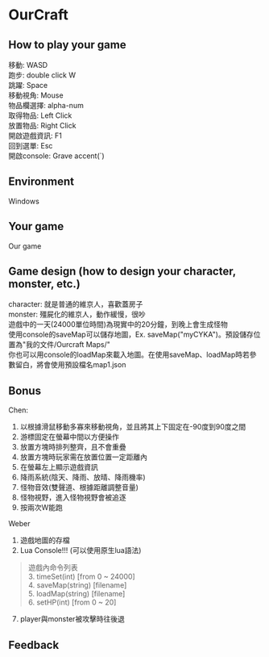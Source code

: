 ﻿# OurCraft

## How to play your game
移動: WASD<br/>
跑步: double click W<br/>
跳躍: Space<br/>
移動視角: Mouse<br/>
物品欄選擇: alpha-num<br/>
取得物品: Left Click<br/>
放置物品: Right Click<br/>
開啟遊戲資訊: F1<br/>
回到選單: Esc<br/>
開啟console: Grave accent(`)<br/>

## Environment
Windows

## Your game
Our game

## Game design (how to design your character, monster, etc.)
character: 就是普通的維京人，喜歡蓋房子<br/>
monster: 殭屍化的維京人，動作緩慢，很吵<br/>
遊戲中的一天(24000單位時間)為現實中的20分鐘，到晚上會生成怪物<br/>
使用console的saveMap可以儲存地圖，Ex. saveMap("myCYKA")。預設儲存位置為"我的文件/Ourcraft Maps/"<br/>
你也可以用console的loadMap來載入地圖。在使用saveMap、loadMap時若參數留白，將會使用預設檔名map1.json<br/>

## Bonus
Chen:
1. 以根據滑鼠移動多寡來移動視角，並且將其上下固定在-90度到90度之間
2. 游標固定在螢幕中間以方便操作
3. 放置方塊時排列整齊，且不會重疊
4. 放置方塊時玩家需在放置位置一定距離內
5. 在螢幕左上顯示遊戲資訊
6. 降雨系統(陰天、降雨、放晴、降雨機率)
7. 怪物音效(雙聲道、根據距離調整音量)
8. 怪物視野，進入怪物視野會被追逐
9. 按兩次W能跑

Weber
1. 遊戲地圖的存檔
2. Lua Console!!! (可以使用原生lua語法)
> 遊戲內命令列表<br>
> 3. timeSet(int) [from 0 ~ 24000]<br/>
> 4. saveMap(string) [filename]<br/>
> 5. loadMap(string) [filename]<br/>
> 6. setHP(int) [from 0 ~ 20]<br>
7. player與monster被攻擊時往後退

## Feedback
